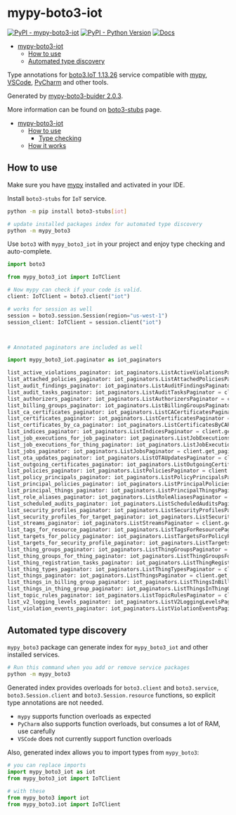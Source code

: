 # mypy-boto3-iot

[![PyPI - mypy-boto3-iot](https://img.shields.io/pypi/v/mypy-boto3-iot.svg?color=blue)](https://pypi.org/project/mypy-boto3-iot)
[![PyPI - Python Version](https://img.shields.io/pypi/pyversions/mypy-boto3-iot.svg?color=blue)](https://pypi.org/project/mypy-boto3-iot)
[![Docs](https://img.shields.io/readthedocs/mypy-boto3-builder.svg?color=blue)](https://mypy-boto3-builder.readthedocs.io/)

- [mypy-boto3-iot](#mypy-boto3-iot)
  - [How to use](#how-to-use)
  - [Automated type discovery](#automated-type-discovery)


Type annotations for
[boto3.IoT 1.13.26](https://boto3.amazonaws.com/v1/documentation/api/1.13.26/reference/services/iot.html#IoT) service
compatible with [mypy](https://github.com/python/mypy), [VSCode](https://code.visualstudio.com/),
[PyCharm](https://www.jetbrains.com/pycharm/) and other tools.

Generated by [mypy-boto3-buider 2.0.3](https://github.com/vemel/mypy_boto3_builder).

More information can be found on [boto3-stubs](https://pypi.org/project/boto3-stubs/) page.

- [mypy-boto3-iot](#mypy-boto3-iot)
  - [How to use](#how-to-use)
    - [Type checking](#type-checking)
  - [How it works](#how-it-works)

## How to use

Make sure you have [mypy](https://github.com/python/mypy) installed and activated in your IDE.

Install `boto3-stubs` for `IoT` service.

```bash
python -m pip install boto3-stubs[iot]

# update installed packages index for automated type discovery
python -m mypy_boto3
```

Use `boto3` with `mypy_boto3_iot` in your project and enjoy type checking and auto-complete.

```python
import boto3

from mypy_boto3_iot import IoTClient

# Now mypy can check if your code is valid.
client: IoTClient = boto3.client("iot")

# works for session as well
session = boto3.session.Session(region="us-west-1")
session_client: IoTClient = session.client("iot")



# Annotated paginators are included as well

import mypy_boto3_iot.paginator as iot_paginators

list_active_violations_paginator: iot_paginators.ListActiveViolationsPaginator = client.get_paginator("list_active_violations")
list_attached_policies_paginator: iot_paginators.ListAttachedPoliciesPaginator = client.get_paginator("list_attached_policies")
list_audit_findings_paginator: iot_paginators.ListAuditFindingsPaginator = client.get_paginator("list_audit_findings")
list_audit_tasks_paginator: iot_paginators.ListAuditTasksPaginator = client.get_paginator("list_audit_tasks")
list_authorizers_paginator: iot_paginators.ListAuthorizersPaginator = client.get_paginator("list_authorizers")
list_billing_groups_paginator: iot_paginators.ListBillingGroupsPaginator = client.get_paginator("list_billing_groups")
list_ca_certificates_paginator: iot_paginators.ListCACertificatesPaginator = client.get_paginator("list_ca_certificates")
list_certificates_paginator: iot_paginators.ListCertificatesPaginator = client.get_paginator("list_certificates")
list_certificates_by_ca_paginator: iot_paginators.ListCertificatesByCAPaginator = client.get_paginator("list_certificates_by_ca")
list_indices_paginator: iot_paginators.ListIndicesPaginator = client.get_paginator("list_indices")
list_job_executions_for_job_paginator: iot_paginators.ListJobExecutionsForJobPaginator = client.get_paginator("list_job_executions_for_job")
list_job_executions_for_thing_paginator: iot_paginators.ListJobExecutionsForThingPaginator = client.get_paginator("list_job_executions_for_thing")
list_jobs_paginator: iot_paginators.ListJobsPaginator = client.get_paginator("list_jobs")
list_ota_updates_paginator: iot_paginators.ListOTAUpdatesPaginator = client.get_paginator("list_ota_updates")
list_outgoing_certificates_paginator: iot_paginators.ListOutgoingCertificatesPaginator = client.get_paginator("list_outgoing_certificates")
list_policies_paginator: iot_paginators.ListPoliciesPaginator = client.get_paginator("list_policies")
list_policy_principals_paginator: iot_paginators.ListPolicyPrincipalsPaginator = client.get_paginator("list_policy_principals")
list_principal_policies_paginator: iot_paginators.ListPrincipalPoliciesPaginator = client.get_paginator("list_principal_policies")
list_principal_things_paginator: iot_paginators.ListPrincipalThingsPaginator = client.get_paginator("list_principal_things")
list_role_aliases_paginator: iot_paginators.ListRoleAliasesPaginator = client.get_paginator("list_role_aliases")
list_scheduled_audits_paginator: iot_paginators.ListScheduledAuditsPaginator = client.get_paginator("list_scheduled_audits")
list_security_profiles_paginator: iot_paginators.ListSecurityProfilesPaginator = client.get_paginator("list_security_profiles")
list_security_profiles_for_target_paginator: iot_paginators.ListSecurityProfilesForTargetPaginator = client.get_paginator("list_security_profiles_for_target")
list_streams_paginator: iot_paginators.ListStreamsPaginator = client.get_paginator("list_streams")
list_tags_for_resource_paginator: iot_paginators.ListTagsForResourcePaginator = client.get_paginator("list_tags_for_resource")
list_targets_for_policy_paginator: iot_paginators.ListTargetsForPolicyPaginator = client.get_paginator("list_targets_for_policy")
list_targets_for_security_profile_paginator: iot_paginators.ListTargetsForSecurityProfilePaginator = client.get_paginator("list_targets_for_security_profile")
list_thing_groups_paginator: iot_paginators.ListThingGroupsPaginator = client.get_paginator("list_thing_groups")
list_thing_groups_for_thing_paginator: iot_paginators.ListThingGroupsForThingPaginator = client.get_paginator("list_thing_groups_for_thing")
list_thing_registration_tasks_paginator: iot_paginators.ListThingRegistrationTasksPaginator = client.get_paginator("list_thing_registration_tasks")
list_thing_types_paginator: iot_paginators.ListThingTypesPaginator = client.get_paginator("list_thing_types")
list_things_paginator: iot_paginators.ListThingsPaginator = client.get_paginator("list_things")
list_things_in_billing_group_paginator: iot_paginators.ListThingsInBillingGroupPaginator = client.get_paginator("list_things_in_billing_group")
list_things_in_thing_group_paginator: iot_paginators.ListThingsInThingGroupPaginator = client.get_paginator("list_things_in_thing_group")
list_topic_rules_paginator: iot_paginators.ListTopicRulesPaginator = client.get_paginator("list_topic_rules")
list_v2_logging_levels_paginator: iot_paginators.ListV2LoggingLevelsPaginator = client.get_paginator("list_v2_logging_levels")
list_violation_events_paginator: iot_paginators.ListViolationEventsPaginator = client.get_paginator("list_violation_events")
```

## Automated type discovery

`mypy_boto3` package can generate index for `mypy_boto3_iot` and other installed services.

```bash
# Run this command when you add or remove service packages
python -m mypy_boto3
```

Generated index provides overloads for `boto3.client` and `boto3.service`,
`boto3.Session.client` and `boto3.Session.resource` functions,
so explicit type annotations are not needed.

- `mypy` supports function overloads as expected
- `PyCharm` also supports function overloads, but consumes a lot of RAM, use carefully
- `VSCode` does not currently support function overloads

Also, generated index allows you to import types from `mypy_boto3`:

```python
# you can replace imports
import mypy_boto3_iot as iot
from mypy_boto3_iot import IoTClient

# with these
from mypy_boto3 import iot
from mypy_boto3.iot import IoTClient
```